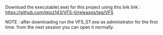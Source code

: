 Download the executable(.exe) for this project using this link
link : https://github.com/tejzz143/VFS-tj/releases/tag/VFS

NOTE : after downloading run the VFS_ST.exe as administrator for the first time.
from the next session you can open it normally. 
